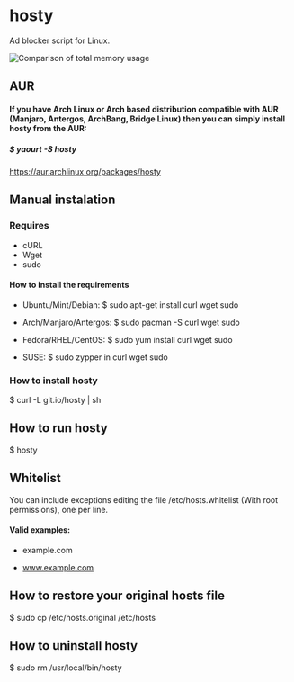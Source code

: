 hosty
=====

Ad blocker script for Linux.

![Comparison of total memory usage](http://chart.apis.google.com/chart?chs=450x150&cht=bhs&chtt=Comparison%20of%20total%20memory%20usage&chd=s:0489&chxl=0:|AdBlock%20(849.8%20MB)|Adblock%20Plus%20(838.7%20MB)|No%20ad%20blocker%20(775.3%20MB)|Hosty%20(725.6%20MB)|&chxt=y)

## AUR

#### If you have Arch Linux or Arch based distribution compatible with AUR (Manjaro, Antergos, ArchBang, Bridge Linux) then you can simply install hosty from the AUR:

##### $ yaourt -S hosty

https://aur.archlinux.org/packages/hosty

## Manual instalation

### Requires
* cURL
* Wget
* sudo

#### How to install the requirements

* Ubuntu/Mint/Debian:
$ sudo apt-get install curl wget sudo

* Arch/Manjaro/Antergos:
$ sudo pacman -S curl wget sudo

* Fedora/RHEL/CentOS:
$ sudo yum install curl wget sudo

* SUSE:
$ sudo zypper in curl wget sudo

### How to install hosty
$ curl -L git.io/hosty | sh

## How to run hosty
$ hosty

## Whitelist
You can include exceptions editing the file /etc/hosts.whitelist (With root permissions), one per line.

#### Valid examples:

* example.com

* www.example.com 

## How to restore your original hosts file
$ sudo cp /etc/hosts.original /etc/hosts

## How to uninstall hosty
$ sudo rm /usr/local/bin/hosty
